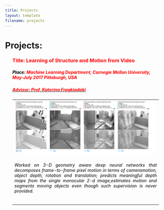 ```yaml
---
title: Projects
layout: template
filename: projects
--- 
```


# Projects:
<ul style="list-style-type:none">
   <li>
      <h3><font color="red">Title: Learning of Structure and Motion from Video </font></h3>
      <h5><i><b><font color="black">Place: </font><font color="red">Machine Learning Department, Carnegie Mellon University, May-July 2017 Pittsburgh, USA </font></b></i></h5>
      <a href="https://www.cs.cmu.edu/~katef/"><h5><font color="red">Advisor: Prof. Katerina Fragkiadaki </font></h5></a>
      <table width="100%" align="center" border="0" cellspacing="0">
         <tr>
            <td width="100%">
            <img src='/images/fake_depth_zero.png'>         
            </td>
         </tr>
         <tr>
            <td valign="top" width="100%"> 
              <div style = "text-align: justify"> <h6> <font color="black"> Worked on 3-D geometry aware deep neural networks that decomposes frame-to-frame pixel motion in terms of cameramotion, object depth, rotation and translation; predicts meaningful depth maps from the single monocular 2-d image,estimates motion and segments moving objects even though such supervision is never provided.</font></h6></div>
            </td>
         </tr>
      </table>
   </li>
</ul>
